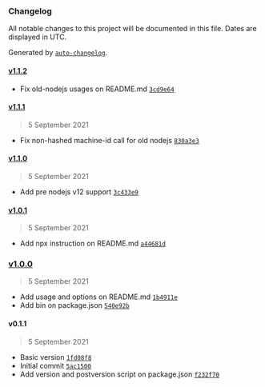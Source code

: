 ### Changelog

All notable changes to this project will be documented in this file. Dates are displayed in UTC.

Generated by [`auto-changelog`](https://github.com/CookPete/auto-changelog).

#### [v1.1.2](https://github.com/tektrans/tektrans-machine-id/compare/v1.1.1...v1.1.2)

- Fix old-nodejs usages on README.md [`3cd9e64`](https://github.com/tektrans/tektrans-machine-id/commit/3cd9e64c3443c860c4479d55843bfaf4af584cb8)

#### [v1.1.1](https://github.com/tektrans/tektrans-machine-id/compare/v1.1.0...v1.1.1)

> 5 September 2021

- Fix non-hashed machine-id call for old nodejs [`830a3e3`](https://github.com/tektrans/tektrans-machine-id/commit/830a3e305f874756f8dde890e39bcf432387b361)

#### [v1.1.0](https://github.com/tektrans/tektrans-machine-id/compare/v1.0.1...v1.1.0)

> 5 September 2021

- Add pre nodejs v12 support [`3c433e9`](https://github.com/tektrans/tektrans-machine-id/commit/3c433e9f84a2229595f64dc70951cb5fefdcc172)

#### [v1.0.1](https://github.com/tektrans/tektrans-machine-id/compare/v1.0.0...v1.0.1)

> 5 September 2021

- Add npx instruction on README.md [`a44681d`](https://github.com/tektrans/tektrans-machine-id/commit/a44681d04c91b79fc6fad164df1a89d6b6be6c18)

### [v1.0.0](https://github.com/tektrans/tektrans-machine-id/compare/v0.1.1...v1.0.0)

> 5 September 2021

- Add usage and options on README.md [`1b4911e`](https://github.com/tektrans/tektrans-machine-id/commit/1b4911ea493759ce77fe31fc518c51a633fdfe57)
- Add bin on package.json [`540e92b`](https://github.com/tektrans/tektrans-machine-id/commit/540e92bdeb62024439c94c58803a36be825ad4d0)

#### v0.1.1

> 5 September 2021

- Basic version [`1fd08f8`](https://github.com/tektrans/tektrans-machine-id/commit/1fd08f81dfa56c9795bd7753d17a757e25e36040)
- Initial commit [`5ac1500`](https://github.com/tektrans/tektrans-machine-id/commit/5ac15005831cc013b5d71c7f3c64b77e2921aa23)
- Add version and postversion script on package.json [`f232f70`](https://github.com/tektrans/tektrans-machine-id/commit/f232f70fdf2b8665c9f46cd87325f73b6f32aa3a)
